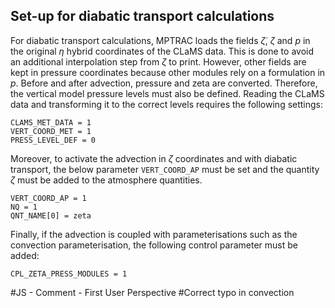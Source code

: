 ## Set-up for diabatic transport calculations

For diabatic transport calculations, MPTRAC loads the fields $\dot{\zeta}$, $\zeta$ and $p$ in the original $\eta$ hybrid coordinates of the CLaMS data. This is done to avoid an additional interpolation step from $\zeta$ to print. However, other fields are kept in pressure coordinates because other modules rely on a formulation in $p$. Before and after advection, pressure and zeta are converted. Therefore, the vertical model pressure levels must also be defined. Reading the CLaMS data and transforming it to the correct levels requires the following settings:

```
CLAMS_MET_DATA = 1
VERT_COORD_MET = 1
PRESS_LEVEL_DEF = 0
```

Moreover, to activate the advection in $\zeta$ coordinates and with diabatic transport, the below parameter ```VERT_COORD_AP``` must be set and the quantity $\zeta$ must be added to the atmosphere quantities.

```
VERT_COORD_AP = 1
NQ = 1
QNT_NAME[0] = zeta
```

Finally, if the advection is coupled with parameterisations such as the convection parameterisation, the following control parameter must be added: 

```
CPL_ZETA_PRESS_MODULES = 1

```


#JS - Comment - First User Perspective
#Correct typo in convection 
